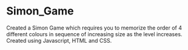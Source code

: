 # Simon_Game
Created a Simon Game which requires you to memorize the order of 4 different colours in sequence of increasing size as the level increases. Created using Javascript, HTML and CSS.
